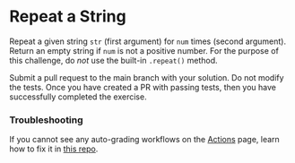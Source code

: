 # Repeat a String

Repeat a given string `str` (first argument) for `num` times (second argument). Return an empty string if `num` is not a positive number. For the purpose of this challenge, do _not_ use the built-in `.repeat()` method.

Submit a pull request to the main branch with your solution. Do not modify the tests. Once you have created a PR with passing tests, then you have successfully completed the exercise.

### Troubleshooting

If you cannot see any auto-grading workflows on the [Actions](../../actions) page, learn how to fix it in [this repo](https://github.com/microverse-students/autograding-troubles-js/blob/main/README.md).
